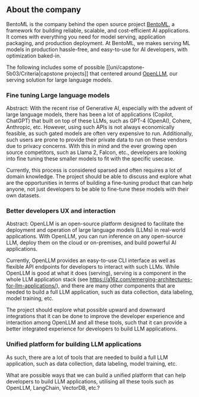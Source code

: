 ## About the company

BentoML is the company behind the open source project [BentoML](https://github.com/bentoml/BentoML), a framework for building reliable, scalable, and cost-efficient AI applications. It comes with everything you need for model serving, application packaging, and production deployment.
At BentoML, we makes serving ML models in production hassle-free, and easy-to-use for AI developers, with optimization baked-in.

The following includes some of possible [[uni/capstone-5b03/Criteria|capstone projects]] that centered around [OpenLLM](https://github.com/bentoml/OpenLLM), our serving solution for large language models.

### Fine tuning Large language models

Abstract: With the recent rise of Generative AI, especially with the advent of large language models,
there has been a lot of applications (Copilot, ChatGPT) that built on top of these LLMs, such as GPT-4 (OpenAI), Cohere, Anthropic, etc.
However, using such APIs is not always economically feasible, as such gated models are often very expensive to run.
Additionally, such users are prone to provide their private data to run on these vendors due to privacy concerns.
With this in mind and the ever growing open source competitors, such as Llama 2, Falcon, etc., developers are looking into fine tuning
these smaller models to fit with the specific usecase.

Currently, this process is considered sparsed and often requires a lot of domain knowledge.
The project should be able to discuss and explore what are the opportunities in terms of building a fine-tuning product that can help anyone,
not just developers to be able to fine-tune these models with their own datasets.

### Better developers UX and interaction

Abstract: OpenLLM is an open-source platform designed to facilitate the deployment and operation of large language models (LLMs) in real-world applications. With OpenLLM, you can run inference on any open-source LLM, deploy them on the cloud or on-premises, and build powerful AI applications.

Currently, OpenLLM provides an easy-to-use CLI interface as well as flexible API endpoints for developers to interact with such LLMs.
While OpenLLM is good at what it does (serving), serving is a component in the whole LLM application stack (see https://a16z.com/emerging-architectures-for-llm-applications/),
and there are many other components that are needed to build a full LLM application, such as data collection, data labeling, model training, etc.

The project should explore what possible upward and downward integrations that it can be done to improve the developer experience and interaction among OpenLLM and all these tools,
such that it can provide a better integrated experience for developers to build LLM applications.

### Unified platform for building LLM applications

As such, there are a lot of tools that are needed to build a full LLM application, such as data collection, data labeling, model training, etc.

What are possible ways that we can build a unified platform that can help developers to build LLM applications, utilising all these tools such as OpenLLM, LangChain, VectorDB, etc.?

